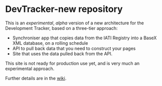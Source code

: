 # DevTracker-new repository

This is an _experimental_, _alpha_ version of a new architecture for the Development Tracker, based on a three-tier approach:

* Synchroniser app that copies data from the IATI Registry into a BaseX XML database, on a rolling schedule
* API to pull back data that you need to construct your pages
* Site that uses the data pulled back from the API.

This site is not ready for production use yet, and is very much an experimental approach.

Further details are in the [wiki](wiki).
